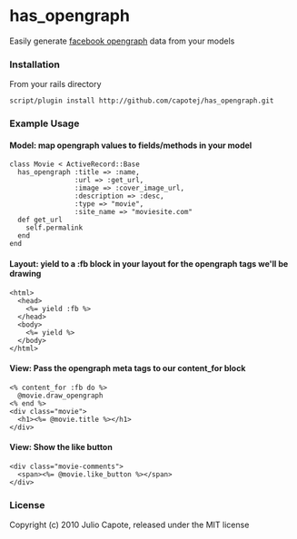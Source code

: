 # has_opengraph
Easily generate [facebook opengraph](http://developers.facebook.com/docs/opengraph) data from your models

### Installation
From your rails directory

    script/plugin install http://github.com/capotej/has_opengraph.git

### Example Usage



#### Model: map opengraph values to fields/methods in your model
    class Movie < ActiveRecord::Base
      has_opengraph :title => :name,
                    :url => :get_url,
                    :image => :cover_image_url,
                    :description => :desc,
                    :type => "movie",
                    :site_name => "moviesite.com"
      def get_url
        self.permalink
      end
    end
#### Layout: yield to a :fb block in your layout for the opengraph tags we'll be drawing
    <html>
      <head>
        <%= yield :fb %>
      </head>
      <body>
        <%= yield %>
      </body>
    </html>    

#### View: Pass the opengraph meta tags to our content_for block
    <% content_for :fb do %>
      @movie.draw_opengraph
    <% end %>
    <div class="movie">
      <h1><%= @movie.title %></h1>
    </div>
#### View: Show the like button
    <div class="movie-comments">
      <span><%= @movie.like_button %></span>
    </div>

### License

Copyright (c) 2010 Julio Capote, released under the MIT license
